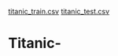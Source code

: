 [titanic_train.csv](https://github.com/ComfortAkanni/Titanic-/files/10072139/titanic_train.csv)
[titanic_test.csv](https://github.com/ComfortAkanni/Titanic-/files/10072141/titanic_test.csv)
# Titanic-
